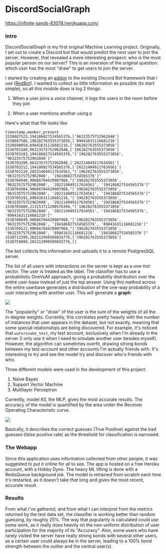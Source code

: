 # DiscordSocialGraph

https://infinite-sands-83078.herokuapp.com/

### Intro

DiscordSocialGraph is my first original Machine Learning project. Originally, I set out to create a Discord bot that would predict the next user to join the server. However, that revealed a more interesting prospect: who is the most popular person on our server? This is an inversion of the original question: which user has the most "draw" to get users to join the server. 

I started by creating an [addon](https://github.com/samclane/Snake-Cogs/blob/master/member_logger/member_logger.py) to the existing Discord Bot framework that I use ([RedBot](https://github.com/Cog-Creators/Red-DiscordBot)). I wanted to collect as little information as possible (to start simple), so all this module does is log 2 things:


1. When a user joins a voice channel, it logs the users in the room before they join

2. When a user mentions another using `@`

Here's what that file looks like:
```
timestamp,member,present
1538687523,194186827534565376,['96323575752962048']
1538687586,196282763555373056,['89841631116681216']
1538698858,89841631116681216,['196282763555373056']
1538703180,96323575752962048,['196282763555373056']
1538703183,194186827534565376,"['196282763555373056', '96323575752962048']"
1538703206,96323575752962048,['202214049117634561']
1538703212,194186827534565376,['202214049117634561']
1538703220,202214049117634561,"['196282763555373056', '96323575752962048', '194186827534565376']"
1538704948,90666704429907968,"['196282763555373056', '96323575752962048', '202214049117634561', '194186827534565376']"
1538704984,90666704429907968,"['196282763555373056', '96323575752962048', '202214049117634561', '194186827534565376']"
1538705291,89841631116681216,"['196282763555373056', '96323575752962048', '202214049117634561', '194186827534565376']"
1538705800,213153711298576394,"['196282763555373056', '96323575752962048', '202214049117634561', '194186827534565376', '89841631116681216']"
1538706849,90666704429907968,"['196282763555373056', '96323575752962048', '194186827534565376', '89841631116681216']"
1538709122,90666704429907968,"['196282763555373056', '96323575752962048', '89841631116681216', '194186827534565376']"
1538712399,202212999509835776,['196282763555373056']
1538759080,202212999509835776,[]
```

The bot collects this information and uploads it to a remote PostgresSQL server. 

The list of all users with interactions on the server is kept as a one-hot vector. The user is treated as the label. The classifier has to use a probabilistic OneVsAll approach, giving a probability distribution over the entire user-base instead of just the top answer. Using this method across the entire userbase generates a distribution of the one-way probability of a user interacting with another user. This will generate a __graph__:

![](https://i.imgur.com/tVC6XqZ.png)

The "popularity" or "draw" of the user is the sum of the weights of all the in-degree weights. Currently, this correlates pretty heavily with the number of instances that user appears in the dataset, but not exactly, meaning that some special relationships are being discovered. For example, it's noticed that `watersnake_test`, my test account, exclusively when I'm already in the server (I only use it when I need to simulate another user besides myself). However, the algorithm can sometimes overfit, drawing strong bonds between my test-account and other accounts I'm actually friends with. It's interesting to try and see the model try and discover who's friends with who. 

Three different models were used in the development of this project:

1. Naive Bayes 
2. Support Vector Machine
3. Multilayer Perceptron

Currently, model #3, the MLP, gives the most accurate results. The accuracy of the model is quantified by the area under the Receiver Operating Characteristic curve. 

![](https://i.imgur.com/eibcGPe.png)

Basically, it describes the correct guesses (True Positive) against the bad guesses (false positive rate) as the threshold for classification is narrowed. 

### The Webapp

Since this application uses information collected from other people, it was suggested to put it online for all to see. The app is hosted on a free Heroku account, with a Hobby Dyno. The heavy ML lifting is done with a RedisQueue background job. The model is retrained from scratch each time it's restarted, as it doesn't take *that* long and gives the most recent, accurate result. 

### Results

From what I've gathered, and from what I can interpret from the metrics returned by the test data set, the classifier is working better than random guessing, by roughly 25%. The way that popularity is calculated could use some work, as it really does heavily on the non-uniform distribution of user participation for the majority of its "Accuracy". Also, some users who have rarely visited the server have really strong bonds with several other users, as a certain user could always be in the server, leading to a 100% bond strength between the outlier and the central user(s). 